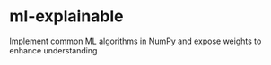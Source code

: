 # ml-explainable
Implement common ML algorithms in NumPy and expose weights to enhance understanding
